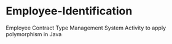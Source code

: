 # Employee-Identification
Employee Contract Type Management System 
Activity to apply polymorphism in Java
